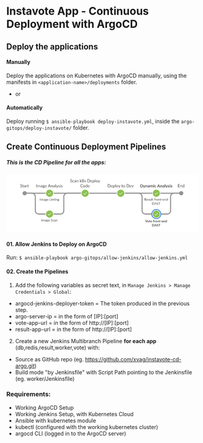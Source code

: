 # Instavote App - Continuous Deployment with ArgoCD

Deploy the applications
-----

#### Manually  
Deploy the applications on Kubernetes with ArgoCD manually, using the manifests in `<application-name>/deployments` folder.

- or

#### Automatically  
Deploy running `$ ansible-playbook deploy-instavote.yml`, inside the `argo-gitops/deploy-instavote/` folder.


Create Continuous Deployment Pipelines
-----
##### This is the CD Pipeline for all the apps:
![CD Pipeline](cd-pipeline.png)
#### 01. Allow Jenkins to Deploy on ArgoCD
Run: `$ ansible-playbook argo-gitops/allow-jenkins/allow-jenkins.yml`  

#### 02. Create the Pipelines
01. Add the following variables as secret text, in `Manage Jenkins > Manage Credentials > Global`:
- argocd-jenkins-deployer-token = The token produced in the previous step.
- argo-server-ip                = in the form of [IP]:[port]
- vote-app-url                  = in the form of http://[IP]:[port]
- result-app-url                = in the form of http://[IP]:[port]

02. Create a new Jenkins Multibranch Pipeline <b>for each app</b> (db,redis,result,worker,vote) with:
- Source as GitHub repo (eg. https://github.com/xvag/instavote-cd-argo.git)
- Build mode "by Jenkinsfile" with Script Path pointing to the Jenkinsfile (eg. worker/Jenkinsfile)

### Requirements:
- Working ArgoCD Setup
- Working Jenkins Setup, with Kubernetes Cloud
- Ansible with kubernetes module
- kubectl (configured with the working kubernetes cluster)
- argocd CLI (logged in to the ArgoCD server)
